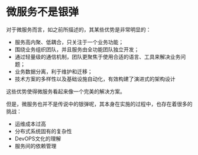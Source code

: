 # 微服务不是银弹

对于微服务而言，如之前所描述的，其某些优势是非常明显的：

- 服务高内聚、低耦合，只关注于一个业务功能；
- 围绕业务组织团队，并且服务由全功能团队独立开发；
- 通过轻量级的通信机制，团队更聚焦于使用合适的语言、工具来解决业务问题；
- 业务数据分离，利于维护和迁移；
- 技术方案的多样性以及基础设施自动化，有效构建了演进式的架构设计

这些优势使得微服务看起来像一个完美的解决方案。


但是，微服务也并不是传说中的银弹呢，其本身在实施的过程中，也存在着很多的挑战：

- 运维成本过高
- 分布式系统固有的复杂性
- DevOPS文化的理解
- 服务间的依赖管理
